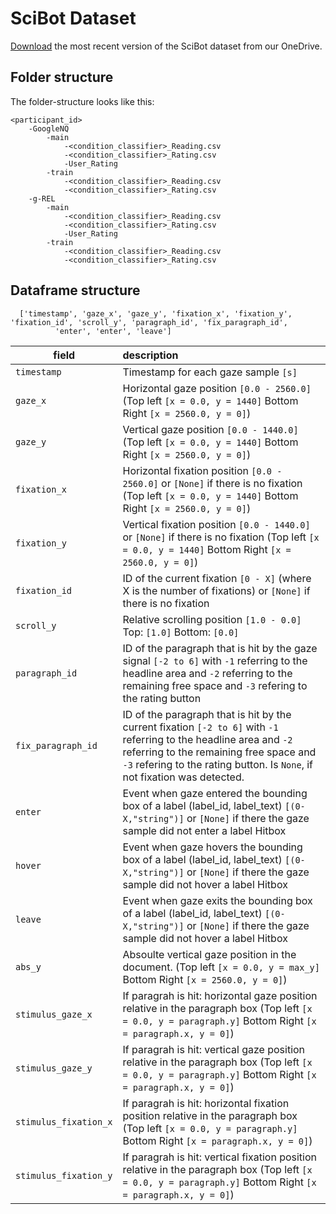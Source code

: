 # SciBot Dataset
[Download](https://dfkide.sharepoint.com/:f:/s/Team_SciBot9/EmnBewBVgEtHgOvy_y4GVzYBhsqC8myswZ2j2Il5MiFw-g?e=jaidBR) the most recent version of the SciBot dataset from our OneDrive. 

##  Folder structure

The folder-structure looks like this:

    <participant_id>
        -GoogleNQ
            -main
                -<condition_classifier>_Reading.csv
                -<condition_classifier>_Rating.csv
                -User_Rating
            -train
                -<condition_classifier>_Reading.csv
                -<condition_classifier>_Rating.csv
        -g-REL
            -main
                -<condition_classifier>_Reading.csv
                -<condition_classifier>_Rating.csv
                -User_Rating
            -train
                -<condition_classifier>_Reading.csv
                -<condition_classifier>_Rating.csv

## Dataframe structure
      ['timestamp', 'gaze_x', 'gaze_y', 'fixation_x', 'fixation_y', 'fixation_id', 'scroll_y', 'paragraph_id', 'fix_paragraph_id',
              'enter', 'enter', 'leave']
| field | description |
| ------- | :---------- | 
| `timestamp` | Timestamp for each gaze sample `[s]` |
| `gaze_x` | Horizontal gaze position `[0.0 - 2560.0]` (Top left `[x = 0.0, y = 1440]` Bottom Right `[x = 2560.0, y = 0]`) |
| `gaze_y` | Vertical gaze position `[0.0 - 1440.0]` (Top left `[x = 0.0, y = 1440]` Bottom Right `[x = 2560.0, y = 0]`)|
| `fixation_x` | Horizontal fixation position `[0.0 - 2560.0]` or `[None]` if there is no fixation (Top left `[x = 0.0, y = 1440]` Bottom Right `[x = 2560.0, y = 0]`)| 
| `fixation_y` | Vertical fixation position `[0.0 - 1440.0]` or `[None]` if there is no fixation (Top left `[x = 0.0, y = 1440]` Bottom Right `[x = 2560.0, y = 0]`)|
| `fixation_id` | ID of the current fixation `[0 - X]` (where X is the number of fixations)  or `[None]` if there is no fixation|
| `scroll_y` | Relative scrolling position `[1.0 - 0.0]` Top: `[1.0]` Bottom: `[0.0]` |
| `paragraph_id` | ID of the paragraph that is hit by the gaze signal `[-2 to 6]` with `-1` referring to the headline area and `-2` referring to the remaining free space and `-3` refering to the rating button|
| `fix_paragraph_id` | ID of the paragraph that is hit by the current fixation `[-2 to 6]` with `-1` referring to the headline area and `-2` referring to the remaining free space and `-3` refering to the rating button. Is `None`, if not fixation was detected. |
| `enter` | Event when gaze entered the bounding box of a label (label_id, label_text)  `[(0-X,"string")]` or `[None]` if there the gaze sample did not enter a label Hitbox|
| `hover` | Event when gaze hovers the bounding box of a label (label_id, label_text)  `[(0-X,"string")]`  or `[None]` if there the gaze sample did not hover a label Hitbox|
| `leave` | Event when gaze exits the bounding box of a label (label_id, label_text)  `[(0-X,"string")]`  or `[None]` if there the gaze sample did not hover a label Hitbox |
| `abs_y` | Absoulte vertical gaze position in the document. (Top left `[x = 0.0, y = max_y]` Bottom Right `[x = 2560.0, y = 0]`) |
| `stimulus_gaze_x` | If paragrah is hit: horizontal gaze position relative in the paragraph box (Top left `[x = 0.0, y = paragraph.y]` Bottom Right `[x = paragraph.x, y = 0]`) |
| `stimulus_gaze_y` |If paragrah is hit: vertical gaze position relative in the paragraph box (Top left `[x = 0.0, y = paragraph.y]` Bottom Right `[x = paragraph.x, y = 0]`) |
| `stimulus_fixation_x` | If paragrah is hit: horizontal fixation position relative in the paragraph box (Top left `[x = 0.0, y = paragraph.y]` Bottom Right `[x = paragraph.x, y = 0]`) |
| `stimulus_fixation_y` |If paragrah is hit: vertical fixation position relative in the paragraph box (Top left `[x = 0.0, y = paragraph.y]` Bottom Right `[x = paragraph.x, y = 0]`) |